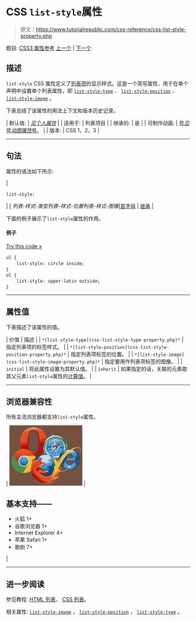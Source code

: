 # CSS `list-style`属性

> 原文：<https://www.tutorialrepublic.com/css-reference/css-list-style-property.php>

题目: [CSS3 属性参考](css3-properties.php) [上一个](css-line-height-property.php) | [下一个](css-list-style-image-property.php)

## 描述

`list-style` CSS 属性定义了[列表项](../html-tutorial/html-lists.php)的显示样式。这是一个简写属性，用于在单个声明中设置单个列表属性，即 [`list-style-type`](css-list-style-type-property.php) 、 [`list-style-position`](css-list-style-position-property.php) 、 [`list-style-image`](css-list-style-image-property.php) 。

下表总结了该属性的用法上下文和版本历史记录。

| 默认值: | *[见个人属性](#property-values)* |
| 适用于: | 列表项目 |
| 继承的: | 是 |
| 可制作动画: | [号*见*号*动图属性*号](css-animatable-properties.php)。 |
| 版本: | CSS 1，2，3 |

* * *

## 句法

属性的语法如下所示:

| 

```
list-style: 
```

 | [ *列表-样式-类型列表-样式-位置列表-样式-图像*&#124;[首字母](../definitions.php#initial) &#124; [继承](../definitions.php#inherit) |

下面的例子展示了`list-style`属性的作用。

#### 例子

[Try this code »](../codelab.php?topic=css&file=list-style-property "Try this code using online Editor")

```
ul {
    list-style: circle inside;
}
ol {
    list-style: upper-latin outside;
}
```

* * *

## 属性值

下表描述了该属性的值。

| 价值 | 描述 |
| `*[list-style-type](css-list-style-type-property.php)*` | 指定列表项的标签样式。 |
| `*[list-style-position](css-list-style-position-property.php)*` | 指定列表项标签的位置。 |
| `*[list-style-image](css-list-style-image-property.php)*` | 指定要用作列表项标签的图像。 |
| `initial` | 将此属性设置为其默认值。 |
| `inherit` | 如果指定的话，关联的元素取其父元素`list-style`属性的[计算值](../definitions.php#computed-value)。 |

* * *

## 浏览器兼容性

所有主流浏览器都支持`list-style`属性。

| ![Browsers Icon](img/e9331123c77668c1832e541c2fca1002.png) | 

## 基本支持——

*   火狐 1+
*   谷歌浏览器 1+
*   Internet Explorer 4+
*   苹果 Safari 1+
*   歌剧 7+

 |

* * *

## 进一步阅读

参见教程: [HTML 列表](../html-tutorial/html-lists.php)， [CSS 列表](../css-tutorial/css-lists.php)。

相关属性: [`list-style-image`](css-list-style-image-property.php) ， [`list-style-position`](css-list-style-position-property.php) ， [`list-style-type`](css-list-style-type-property.php) 。